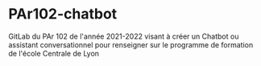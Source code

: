 # PAr102-chatbot

GitLab du PAr 102 de l'année 2021-2022 visant à créer un Chatbot ou assistant conversationnel pour renseigner sur le programme de formation de l'école Centrale de Lyon
